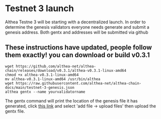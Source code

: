 # Testnet 3 launch

Althea Testne 3 will be starting with a decentralized launch. In order to determine the genesis validators everyone needs generate and submit a genesis address. Both gentx and addresses will be submitted via github

## These instructions have updated, people follow them exactly! you can download or build v0.3.1

```
wget https://github.com/althea-net/althea-chain/releases/download/v0.3.1/althea-v0.3.1-linux-amd64
chmod +x althea-v0.3.1-linux-amd64
mv althea-v0.3.1-linux-amd64 /usr/bin/althea
wget https://raw.githubusercontent.com/althea-net/althea-chain-docs/main/testnet-3-genesis.json
althea gentx --name yourvalidatorname
```

The gentx command will print the location of the genesis file it has generated, click [this link](https://github.com/althea-net/althea-chain-docs/tree/main/gentxs) and select 'add file -> upload files' then upload the gentx file.